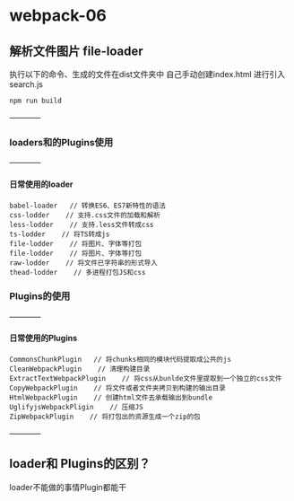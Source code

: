 # webpack-06

## 解析文件图片 file-loader

执行以下的命令、生成的文件在dist文件夹中 自己手动创建index.html 进行引入search.js
```shell
npm run build  
```
————
### loaders和的Plugins使用
————
#### 日常使用的loader

```shell
babel-loader   // 转换ES6、ES7新特性的语法
css-lodder    // 支持.css文件的加载和解析
less-lodder    // 支持.less文件转成css
ts-lodder    // 将TS转成js
file-lodder    // 将图片、字体等打包
file-lodder    // 将图片、字体等打包
raw-lodder    // 将文件已字符串的形式导入
thead-lodder    // 多进程打包JS和css
```

### Plugins的使用
————
#### 日常使用的Plugins

```shell
CommonsChunkPlugin   // 将chunks相同的模块代码提取成公共的js
CleanWebpackPlugin    // 清理构建目录
ExtractTextWebpackPlugin    // 将css从bunlde文件里提取到一个独立的css文件
CopyWebpackPlugin    // 将文件或者文件夹拷贝到构建的输出目录
HtmlWebpackPlugin    // 创建html文件去承载输出到bundle
UglifyjsWebpackPligin    // 压缩JS
ZipWebpackPlugin    // 将打包出的资源生成一个zip的包
```

————
## loader和 Plugins的区别？

loader不能做的事情Plugin都能干



